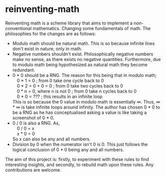 # reinventing-math

Reinventing math is a scheme library that aims to implement a non-conventional mathematics.
Changing some fundamentals of math. The philosophies for the changes are as follows:

* Modulo math should be natural math. This is so because infinite lines don't exist in nature, only in math.
* Negative numbers shouldn't exist. Philosophically negative numbers make no sense, as there exists no negative quantities.
Furthermore, due to modulo math being hypothesized as natural math they become redundant.
* 0 * 0 should be a RNG. The reason for this being that in modulo math;<br />
&emsp;0 * 1 = 0 ; from 0 take one cycle back to 0<br />
&emsp;0 * 2 = 0 + 0 = 0 ; from 0 take two cycles back to 0<br />
&emsp;0 * n = 0, where n is not 0 ; from 0 take n cycles back to 0<br />
&emsp;0 * 0 = ??? ; this results in an infinite loop<br />
This is so because the 0 value in modulo math is essentially ∞. Thus, ∞ * ∞ is take infinite loops around infinity.
The author has chosen 0 * 0 to be a RNG as he has conceptualised asking a value is like taking a screenshot of 0 * 0.
* 0 / 0 is also a RNG. As,<br />
&emsp;0 / 0 = x<br />
&emsp;x * 0 = 0<br />
So x can also be any and all numbers.
* Division by 0 when the numerator isn't 0 is 0. This just follows the logical conclusion of 0 * 0 being any and all numbers.

The aim of this project is: firstly, to experiment with these rules to find interesting insights, 
and secondly, to rebuild math upon these rules. Any contributions are welcome.
